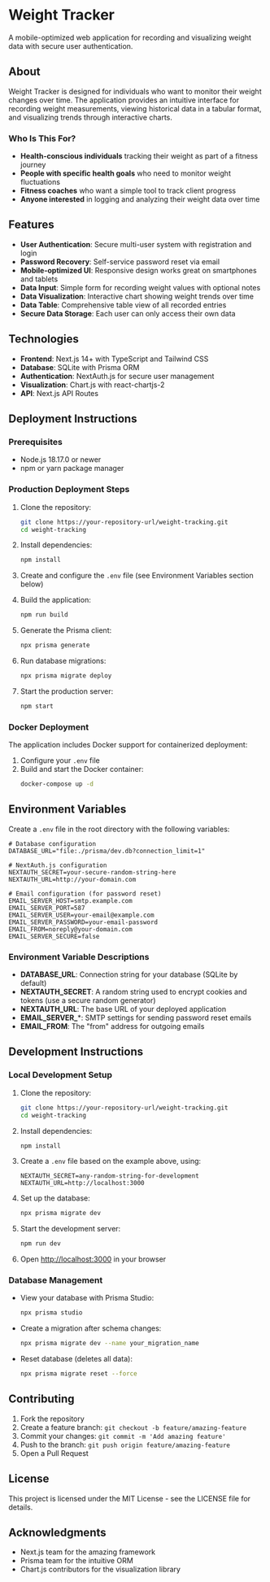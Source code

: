 # Weight Tracker

A mobile-optimized web application for recording and visualizing weight data with secure user authentication.

## About

Weight Tracker is designed for individuals who want to monitor their weight changes over time. The application provides an intuitive interface for recording weight measurements, viewing historical data in a tabular format, and visualizing trends through interactive charts.

### Who Is This For?

- **Health-conscious individuals** tracking their weight as part of a fitness journey
- **People with specific health goals** who need to monitor weight fluctuations
- **Fitness coaches** who want a simple tool to track client progress
- **Anyone interested** in logging and analyzing their weight data over time

## Features

- **User Authentication**: Secure multi-user system with registration and login
- **Password Recovery**: Self-service password reset via email
- **Mobile-optimized UI**: Responsive design works great on smartphones and tablets
- **Data Input**: Simple form for recording weight values with optional notes
- **Data Visualization**: Interactive chart showing weight trends over time
- **Data Table**: Comprehensive table view of all recorded entries
- **Secure Data Storage**: Each user can only access their own data

## Technologies

- **Frontend**: Next.js 14+ with TypeScript and Tailwind CSS
- **Database**: SQLite with Prisma ORM
- **Authentication**: NextAuth.js for secure user management
- **Visualization**: Chart.js with react-chartjs-2
- **API**: Next.js API Routes

## Deployment Instructions

### Prerequisites

- Node.js 18.17.0 or newer
- npm or yarn package manager

### Production Deployment Steps

1. Clone the repository:
   ```bash
   git clone https://your-repository-url/weight-tracking.git
   cd weight-tracking
   ```

2. Install dependencies:
   ```bash
   npm install
   ```

3. Create and configure the `.env` file (see Environment Variables section below)

4. Build the application:
   ```bash
   npm run build
   ```

5. Generate the Prisma client:
   ```bash
   npx prisma generate
   ```

6. Run database migrations:
   ```bash
   npx prisma migrate deploy
   ```

7. Start the production server:
   ```bash
   npm start
   ```

### Docker Deployment

The application includes Docker support for containerized deployment:

1. Configure your `.env` file
2. Build and start the Docker container:
   ```bash
   docker-compose up -d
   ```

## Environment Variables

Create a `.env` file in the root directory with the following variables:

```
# Database configuration
DATABASE_URL="file:./prisma/dev.db?connection_limit=1"

# NextAuth.js configuration
NEXTAUTH_SECRET=your-secure-random-string-here
NEXTAUTH_URL=http://your-domain.com

# Email configuration (for password reset)
EMAIL_SERVER_HOST=smtp.example.com
EMAIL_SERVER_PORT=587
EMAIL_SERVER_USER=your-email@example.com
EMAIL_SERVER_PASSWORD=your-email-password
EMAIL_FROM=noreply@your-domain.com
EMAIL_SERVER_SECURE=false
```

### Environment Variable Descriptions

- **DATABASE_URL**: Connection string for your database (SQLite by default)
- **NEXTAUTH_SECRET**: A random string used to encrypt cookies and tokens (use a secure random generator)
- **NEXTAUTH_URL**: The base URL of your deployed application
- **EMAIL_SERVER_***: SMTP settings for sending password reset emails
- **EMAIL_FROM**: The "from" address for outgoing emails

## Development Instructions

### Local Development Setup

1. Clone the repository:
   ```bash
   git clone https://your-repository-url/weight-tracking.git
   cd weight-tracking
   ```

2. Install dependencies:
   ```bash
   npm install
   ```

3. Create a `.env` file based on the example above, using:
   ```
   NEXTAUTH_SECRET=any-random-string-for-development
   NEXTAUTH_URL=http://localhost:3000
   ```

4. Set up the database:
   ```bash
   npx prisma migrate dev
   ```

5. Start the development server:
   ```bash
   npm run dev
   ```

6. Open [http://localhost:3000](http://localhost:3000) in your browser

### Database Management

- View your database with Prisma Studio:
  ```bash
  npx prisma studio
  ```

- Create a migration after schema changes:
  ```bash
  npx prisma migrate dev --name your_migration_name
  ```

- Reset database (deletes all data):
  ```bash
  npx prisma migrate reset --force
  ```

## Contributing

1. Fork the repository
2. Create a feature branch: `git checkout -b feature/amazing-feature`
3. Commit your changes: `git commit -m 'Add amazing feature'`
4. Push to the branch: `git push origin feature/amazing-feature`
5. Open a Pull Request

## License

This project is licensed under the MIT License - see the LICENSE file for details.

## Acknowledgments

- Next.js team for the amazing framework
- Prisma team for the intuitive ORM
- Chart.js contributors for the visualization library
